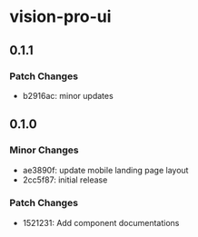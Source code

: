 # vision-pro-ui

## 0.1.1

### Patch Changes

- b2916ac: minor updates

## 0.1.0

### Minor Changes

- ae3890f: update mobile landing page layout
- 2cc5f87: initial release

### Patch Changes

- 1521231: Add component documentations
